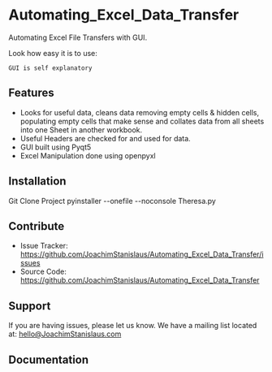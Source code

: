 # Automating_Excel_Data_Transfer
Automating Excel File Transfers with GUI.

Look how easy it is to use:

    GUI is self explanatory


Features
--------

- Looks for useful data, cleans data removing empty cells & hidden cells, populating empty cells that make sense and collates data from all sheets into one Sheet in another workbook.
- Useful Headers are checked for and used for data.
- GUI built using Pyqt5
- Excel Manipulation done using openpyxl

Installation
------------

Git Clone Project
pyinstaller --onefile --noconsole Theresa.py

Contribute
----------

- Issue Tracker: https://github.com/JoachimStanislaus/Automating_Excel_Data_Transfer/issues
- Source Code: https://github.com/JoachimStanislaus/Automating_Excel_Data_Transfer

Support
-------

If you are having issues, please let us know.
We have a mailing list located at: hello@JoachimStanislaus.com

Documentation
-------
